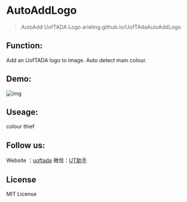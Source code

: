 # AutoAddLogo

> AutoAdd UofTADA Logo
> arieling.github.io/UofTAdaAutoAddLogo

## Function:

Add an UofTADA logo to image. Auto detect main colour.

## Demo:

![img](http://g.recordit.co/Tgeu5mH6PI.gif)

## Useage:

colour thief

## Follow us:

Website ：[uoftada](http://uoftada.com/) 微信：[UT助手]()

## License

MIT License



